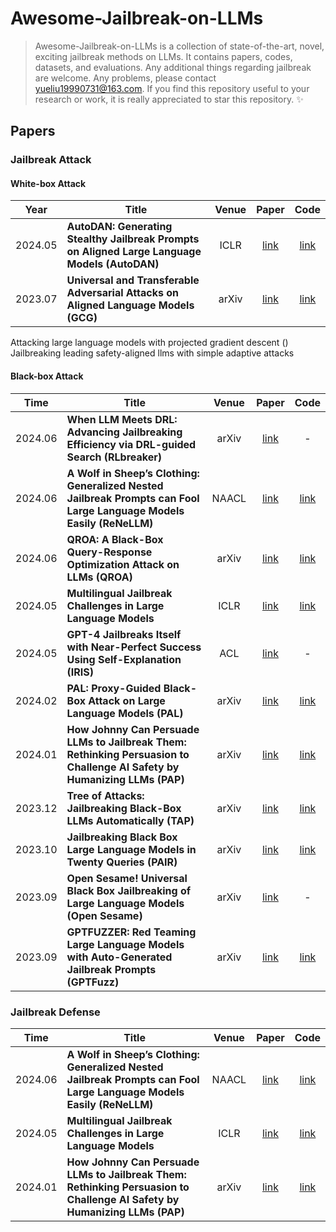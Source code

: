 # Awesome-Jailbreak-on-LLMs

> Awesome-Jailbreak-on-LLMs is a collection of state-of-the-art, novel, exciting jailbreak methods on LLMs. It contains papers, codes, datasets, and evaluations. Any additional things regarding jailbreak are welcome. Any problems, please contact yueliu19990731@163.com. If you find this repository useful to your research or work, it is really appreciated to star this repository. :sparkles:






## Papers


### Jailbreak Attack



#### White-box Attack
| Year | Title                                                        |  Venue  |                            Paper                             |                             Code                             |
| ---- | ------------------------------------------------------------ | :-----: | :----------------------------------------------------------: | :----------------------------------------------------------: |
| 2024.05 | **AutoDAN: Generating Stealthy Jailbreak Prompts on Aligned Large Language Models (AutoDAN)** |   ICLR    | [link](https://arxiv.org/pdf/2310.04451)  |                              [link](https://github.com/SheltonLiu-N/AutoDAN)                               |
| 2023.07 | **Universal and Transferable Adversarial Attacks on Aligned Language Models (GCG)** |   arXiv    | [link](https://arxiv.org/pdf/2307.15043)  |                              [link](https://github.com/llm-attacks/llm-attacks)                               |


Attacking large language models with projected gradient descent ()
Jailbreaking leading safety-aligned llms with simple adaptive attacks


#### Black-box Attack

| Time | Title                                                        |  Venue  |                            Paper                             |                             Code                             |
| ---- | ------------------------------------------------------------ | :-----: | :----------------------------------------------------------: | :----------------------------------------------------------: |
| 2024.06 | **When LLM Meets DRL: Advancing Jailbreaking Efficiency via DRL-guided Search (RLbreaker)** |   arXiv    | [link](https://arxiv.org/pdf/2406.08705) |                              -                               |
| 2024.06 | **A Wolf in Sheep’s Clothing: Generalized Nested Jailbreak Prompts can Fool Large Language Models Easily (ReNeLLM)** |   NAACL    | [link](https://arxiv.org/abs/2311.08268) |                              [link](https://github.com/NJUNLP/ReNeLLM)                               |
| 2024.06 | **QROA: A Black-Box Query-Response Optimization Attack on LLMs (QROA)** |   arXiv    | [link](https://arxiv.org/abs/2406.02044) |                              [link](https://github.com/qroa/qroa)                               |
| 2024.05 | **Multilingual Jailbreak Challenges in Large Language Models** |   ICLR    | [link](https://arxiv.org/pdf/2310.06474)  |                              [link](https://github.com/DAMO-NLP-SG/multilingual-safety-for-LLMs)                               |
| 2024.05 | **GPT-4 Jailbreaks Itself with Near-Perfect Success Using Self-Explanation (IRIS)** |   ACL    | [link](https://arxiv.org/abs/2405.13077) |                              -                               |
| 2024.02 | **PAL: Proxy-Guided Black-Box Attack on Large Language Models (PAL)** |   arXiv    | [link](https://arxiv.org/abs/2402.09674) |                              [link](https://github.com/chawins/pal)                               |
| 2024.01 | **How Johnny Can Persuade LLMs to Jailbreak Them: Rethinking Persuasion to Challenge AI Safety by Humanizing LLMs (PAP)** |   arXiv    | [link](https://arxiv.org/pdf/2401.06373) |                              [link](https://github.com/CHATS-lab/persuasive_jailbreaker)                               |
| 2023.12 | **Tree of Attacks: Jailbreaking Black-Box LLMs Automatically (TAP)** |   arXiv    | [link](https://arxiv.org/abs/2312.02119) |                              [link](https://github.com/RICommunity/TAP)                               |
| 2023.10 | **Jailbreaking Black Box Large Language Models in Twenty Queries (PAIR)** |   arXiv    | [link](https://arxiv.org/pdf/2310.08419) |                              [link](https://github.com/patrickrchao/JailbreakingLLMs)                               |
| 2023.09 | **Open Sesame! Universal Black Box Jailbreaking of Large Language Models (Open Sesame)** |   arXiv    | [link](https://arxiv.org/abs/2309.01446) |                              -                               |
| 2023.09 | **GPTFUZZER: Red Teaming Large Language Models with Auto-Generated Jailbreak Prompts (GPTFuzz)** |   arXiv    | [link](https://arxiv.org/abs/2309.10253) |                              [link](https://github.com/sherdencooper/GPTFuzz)                               |






### Jailbreak Defense

| Time | Title                                                        |  Venue  |                            Paper                             |                             Code                             |
| ---- | ------------------------------------------------------------ | :-----: | :----------------------------------------------------------: | :----------------------------------------------------------: |
| 2024.06 | **A Wolf in Sheep’s Clothing: Generalized Nested Jailbreak Prompts can Fool Large Language Models Easily (ReNeLLM)** |   NAACL    | [link](https://arxiv.org/abs/2311.08268) |                              [link](https://github.com/NJUNLP/ReNeLLM)                               |
| 2024.05 | **Multilingual Jailbreak Challenges in Large Language Models** |   ICLR    | [link](https://arxiv.org/pdf/2310.06474)  |                              [link](https://github.com/DAMO-NLP-SG/multilingual-safety-for-LLMs)                               |
| 2024.01 | **How Johnny Can Persuade LLMs to Jailbreak Them: Rethinking Persuasion to Challenge AI Safety by Humanizing LLMs (PAP)** |   arXiv    | [link](https://arxiv.org/pdf/2401.06373) |                              [link](https://github.com/CHATS-lab/persuasive_jailbreaker)                               |


<!-- Smoothllm: Defending large language models against jailbreaking attacks




Many-shot jailbreaking



Jailbreaking chatgpt via prompt engineering: An empirical study

Tricking LLMs into Disobedience: Formalizing, Analyzing, and Detecting Jailbreaks

" do anything now": Characterizing and evaluating in-the-wild jailbreak prompts on large language models

JailbreakEval: An Integrated Toolkit for Evaluating Jailbreak Attempts Against Large Language Models

Multi-step jailbreaking privacy attacks on chatgpt

Red teaming language models with language models

Jailbreaking gpt-4v via self-adversarial attacks with system prompts

Prompt Injection attack against LLM-integrated Applications


Jailbreak Vision Language Models via Bi-Modal Adversarial Prompt

Cold-attack: Jailbreaking llms with stealthiness and controllability

Autodefense: Multi-agent llm defense against jailbreak attacks

Voice Jailbreak Attacks Against GPT-4o

AutoJailbreak: Exploring Jailbreak Attacks and Defenses through a Dependency Lens


Towards Understanding Jailbreak Attacks in LLMs: A Representation Space Analysis


--
Gpt-4 is too smart to be safe: Stealthy chat with llms via cipher (读)

Low-resource languages jailbreak gpt-4
：
low-resource language
--

---
Use of llms for illicit purposes: Threats, prevention measures, and vulnerabilities
Exploiting programmatic behavior of llms: Dual-use through standard security attacks

：

use programmatic behaviors, such as code injection
and virtualization, to expose LLM vulnerabilities.
---

Jailbreaker: Automated jailbreak across multiple large language model chatbots (读)

--
Jailbreak and guard aligned language models with only few in-context demonstrations
Adversarial demonstration attacks on large language models
:
in-context persona
--

Automatically auditing large language models via discrete optimization (ARCA)
maybe gradient
 -->
